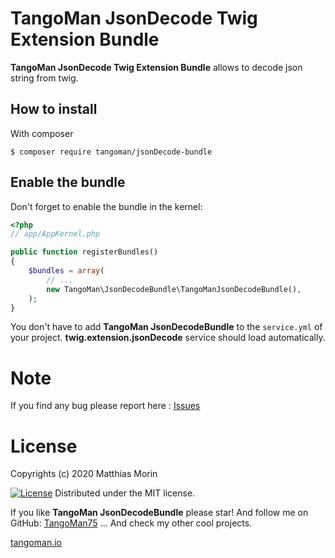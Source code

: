 TangoMan JsonDecode Twig Extension Bundle
=======================================

**TangoMan JsonDecode Twig Extension Bundle** allows to decode json string from twig.


How to install
--------------

With composer 

```console
$ composer require tangoman/jsonDecode-bundle
```


Enable the bundle
-----------------

Don't forget to enable the bundle in the kernel:

```php
<?php
// app/AppKernel.php

public function registerBundles()
{
    $bundles = array(
        // ...
        new TangoMan\JsonDecodeBundle\TangoManJsonDecodeBundle(),
    );
}
```

You don't have to add **TangoMan JsonDecodeBundle** to the `service.yml` of your project.
**twig.extension.jsonDecode** service should load automatically.

Note
====

If you find any bug please report here : [Issues](https://github.com/TangoMan75/JsonDecodeBundle/issues/new)

License
=======

Copyrights (c) 2020 Matthias Morin

[![License][license-MIT]][license-url]
Distributed under the MIT license.

If you like **TangoMan JsonDecodeBundle** please star!
And follow me on GitHub: [TangoMan75](https://github.com/TangoMan75)
... And check my other cool projects.

[tangoman.io](https://tangoman.io)

[license-MIT]: https://img.shields.io/badge/Licence-MIT-green.svg
[license-url]: LICENSE
